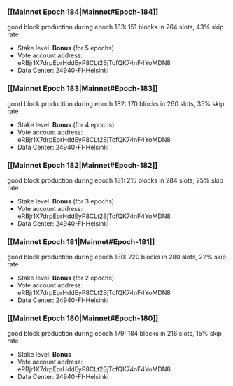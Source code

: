 ### [[Mainnet Epoch 184|Mainnet#Epoch-184]]
good block production during epoch 183: 151 blocks in 264 slots, 43% skip rate
* Stake level: **Bonus** (for 5 epochs)
* Vote account address: eRBjr1X7drpEprHddEyP8CLt2BjTcfQK74nF4YoMDN8
* Data Center: 24940-FI-Helsinki
### [[Mainnet Epoch 183|Mainnet#Epoch-183]]
good block production during epoch 182: 170 blocks in 260 slots, 35% skip rate
* Stake level: **Bonus** (for 4 epochs)
* Vote account address: eRBjr1X7drpEprHddEyP8CLt2BjTcfQK74nF4YoMDN8
* Data Center: 24940-FI-Helsinki
### [[Mainnet Epoch 182|Mainnet#Epoch-182]]
good block production during epoch 181: 215 blocks in 284 slots, 25% skip rate
* Stake level: **Bonus** (for 3 epochs)
* Vote account address: eRBjr1X7drpEprHddEyP8CLt2BjTcfQK74nF4YoMDN8
* Data Center: 24940-FI-Helsinki
### [[Mainnet Epoch 181|Mainnet#Epoch-181]]
good block production during epoch 180: 220 blocks in 280 slots, 22% skip rate
* Stake level: **Bonus** (for 2 epochs)
* Vote account address: eRBjr1X7drpEprHddEyP8CLt2BjTcfQK74nF4YoMDN8
* Data Center: 24940-FI-Helsinki
### [[Mainnet Epoch 180|Mainnet#Epoch-180]]
good block production during epoch 179: 184 blocks in 216 slots, 15% skip rate
* Stake level: **Bonus**
* Vote account address: eRBjr1X7drpEprHddEyP8CLt2BjTcfQK74nF4YoMDN8
* Data Center: 24940-FI-Helsinki